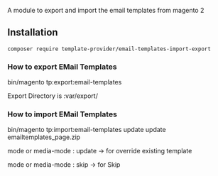 A module to export and import the email templates from magento 2

## Installation
	composer require template-provider/email-templates-import-export

### How to export EMail Templates

bin/magento tp:export:email-templates
 
 Export Directory is :var/export/

### How to import EMail Templates
 
bin/magento tp:import:email-templates update update emailtemplates_page.zip
 
mode or media-mode : update -> for override existing template

mode or media-mode : skip -> for Skip




